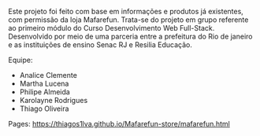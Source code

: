 Este projeto foi feito com base em informações e produtos já existentes, com permissão da loja Mafarefun.
Trata-se do projeto em grupo referente ao primeiro módulo do Curso Desenvolvimento Web Full-Stack. Desenvolvido por meio de uma parceria entre a prefeitura do Rio de janeiro e as instituições de ensino Senac RJ e Resilia Educação.

Equipe:
- Analice Clemente
- Martha Lucena
- Philipe Almeida
- Karolayne Rodrigues
- Thiago Oliveira

Pages: https://thiagos1lva.github.io/Mafarefun-store/mafarefun.html
